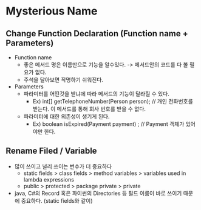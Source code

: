 # Mysterious Name

## Change Function Declaration (Function name + Parameters)
* Function name
  * 좋은 메서드 명은 이름만으로 기능을 알수있다. -> 메서드안의 코드를 다 볼 필요가 없다. 
  * 주석을 달아보면 작명하기 쉬워진다.
* Parameters
  * 파라미터를 어떤것을 받냐에 따라 메서드의 기능이 달라질 수 있다.
    * Ex) int[] getTelephoneNumber(Person person); // 개인 전화번호를 받는다. 이 메서드를 통해 회사 번호를 받을 수 없다.
  * 파라미터에 대한 의존성이 생기게 된다.
    * Ex) boolean isExpired(Payment payment) ; // Payment 객체가 있어야만 한다.
## Rename Filed / Variable
* 많이 쓰이고 널리 쓰이는 변수가 더 중요하다
  * static fields > class fields > method variables > variables used in lambda expressions
  * public > protected > package private > private
* java, C#의 Record 혹은 파이썬의 Directories 등 필드 이름이 바로 쓰이기 때문에 중요하다. (static fields와 같이)